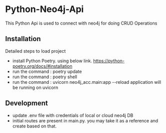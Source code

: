 # Python-Neo4j-Api

This Python Api is used to connect with neo4j for doing CRUD Operations

## Installation
Detailed steps to load project
- install Python Poetry. using below link.
    https://python-poetry.org/docs/#installation
- run the command : poetry update
- run the command : poetry shell
- run the command : uvicorn neo4j_acc.main:app --reload
application will be running on uvicorn

## Development
- update .env file with credentials of local or cloud neo4j DB
- initial routes are present in main.py. you may take it as a reference and create based on that.